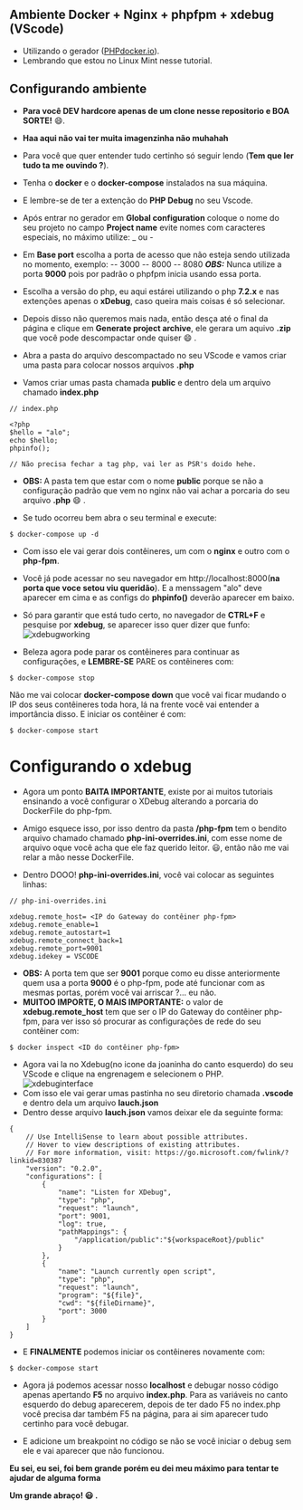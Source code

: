 ## Ambiente Docker + Nginx + phpfpm + xdebug (VScode)
- Utilizando o gerador (<a href="https://phpdocker.io">PHPdocker.io</a>).
- Lembrando que estou no Linux Mint nesse tutorial.

## Configurando ambiente
- <b>Para você DEV hardcore apenas de um clone nesse repositorio e BOA SORTE!</b> :smile:.
- <b>Haa aqui não vai ter muita imagenzinha não muhahah</b>

- Para você que quer entender tudo certinho só seguir lendo (<b>Tem que ler tudo ta me ouvindo ?</b>).

- Tenha o <b>docker</b> e o <b>docker-compose</b> instalados na sua máquina.
- E lembre-se de ter a extenção do <b>PHP Debug</b> no seu Vscode.
- Após entrar no gerador em <b>Global configuration</b> coloque o nome do seu projeto no campo <b>Project name</b> evite nomes com caracteres especiais, no máximo utilize: _ ou -
- Em <b>Base port</b> escolha a porta de acesso que não esteja sendo utilizada no momento, exemplo:
-- 3000
-- 8000
-- 8080
<b><i>OBS:</i></b> Nunca utilize a porta <b>9000</b> pois por padrão o phpfpm inicia usando essa porta.

- Escolha a versão do php, eu aqui estárei utilizando o php <b>7.2.x</b> e nas extenções apenas o <b>xDebug</b>, caso queira mais coisas é só selecionar.
- Depois disso não queremos mais nada, então desça até o final da página e clique em <b>Generate project archive</b>, ele gerara um aquivo <b>.zip</b> que você pode descompactar onde quiser :smile: .

- Abra a pasta do arquivo descompactado no seu VScode e vamos criar uma pasta para colocar nossos arquivos <b>.php</b>
- Vamos criar umas pasta chamada <b>public</b> e dentro dela um arquivo chamado <b>index.php</b>
```
// index.php

<?php
$hello = "alo";
echo $hello;
phpinfo();

// Não precisa fechar a tag php, vai ler as PSR's doido hehe.
```
- <b>OBS: </b> A pasta tem que estar com o nome <b>public</b> porque se não a configuração padrão que vem no nginx não vai achar a porcaria do seu arquivo <b>.php</b> :smile: .

- Se tudo ocorreu bem abra o seu terminal e execute:
```
$ docker-compose up -d
```
- Com isso ele vai gerar dois contêineres, um com o <b>nginx</b> e outro com o <b>php-fpm</b>.
- Você já pode acessar no seu navegador em <a>http://localhost:8000</a>(<b>na porta que voce setou viu queridão</b>). E a menssagem "alo" deve aparecer em cima e as configs do <b>phpinfo()</b> deverão aparecer em baixo.

- Só para garantir que está tudo certo, no navegador de <b>CTRL+F</b> e pesquise por <b>xdebug</b>, se aparecer isso quer dizer que funfo:
![xdebugworking](https://user-images.githubusercontent.com/31348487/69430353-2e914200-0d14-11ea-898e-936afa4dbd68.png)

- Beleza agora pode parar os contêineres para continuar as configurações, e <b>LEMBRE-SE</b> PARE os contêineres com:
```
$ docker-compose stop
```
Não me vai colocar <b>docker-compose down</b> que você vai ficar mudando o IP dos seus contêineres toda hora, lá na frente você vai entender a importância disso. E iniciar os contêiner é com:
```
$ docker-compose start
```

# Configurando o xdebug
- Agora um ponto <b>BAITA IMPORTANTE</b>, existe por ai muitos tutoriais ensinando a você configurar o XDebug alterando a porcaria do DockerFile do php-fpm.
- Amigo esquece isso, por isso dentro da pasta <b>/php-fpm</b> tem o bendito arquivo chamado chamado <b>php-ini-overrides.ini</b>, com esse nome de arquivo oque você acha que ele faz querido leitor. :smiley:, então não me vai relar a mão nesse DockerFile.

- Dentro DOOO! <b>php-ini-overrides.ini</b>, você vai colocar as seguintes linhas:
```
// php-ini-overrides.ini

xdebug.remote_host= <IP do Gateway do contêiner php-fpm>
xdebug.remote_enable=1
xdebug.remote_autostart=1
xdebug.remote_connect_back=1
xdebug.remote_port=9001
xdebug.idekey = VSCODE
``` 
- <b>OBS:</b> A porta tem que ser <b>9001</b> porque como eu disse anteriormente quem usa a porta <b>9000</b> é o php-fpm, pode até funcionar com as mesmas portas, porém você vai arriscar ?... eu não. 
- <b>MUITOO IMPORTE, O MAIS IMPORTANTE:</b> o valor de <b>xdebug.remote_host</b> tem que ser o IP do Gateway do contêiner php-fpm, para ver isso só procurar as configurações de rede do seu contêiner com:
```
$ docker inspect <ID do contêiner php-fpm>
```
- Agora vai la no Xdebug(no icone da joaninha do canto esquerdo) do seu VScode e clique na engrenagem e selecionem o PHP.
![xdebuginterface](https://user-images.githubusercontent.com/31348487/69432747-0b1cc600-0d19-11ea-8b7b-1f3c0f51f1a3.png)
- Com isso ele vai gerar umas pastinha no seu diretorio chamada <b>.vscode</b> e dentro dela um arquivo <b>lauch.json</b>
- Dentro desse arquivo  <b>lauch.json</b> vamos deixar ele da seguinte forma:
```
{
    // Use IntelliSense to learn about possible attributes.
    // Hover to view descriptions of existing attributes.
    // For more information, visit: https://go.microsoft.com/fwlink/?linkid=830387
    "version": "0.2.0",
    "configurations": [
        {
            "name": "Listen for XDebug",
            "type": "php",
            "request": "launch",
            "port": 9001,
            "log": true,
            "pathMappings": {
                "/application/public":"${workspaceRoot}/public"
            }
        },
        {
            "name": "Launch currently open script",
            "type": "php",
            "request": "launch",
            "program": "${file}",
            "cwd": "${fileDirname}",
            "port": 3000
        }
    ]
}
```
- E <b>FINALMENTE</b> podemos iniciar os contêineres novamente com:
```
$ docker-compose start
```
- Agora já podemos acessar nosso <b>localhost</b> e debugar nosso código apenas apertando <b>F5</b> no arquivo <b>index.php</b>. Para as variáveis no canto esquerdo do debug  aparecerem, depois de ter dado F5 no index.php você precisa dar também F5 na página, para ai sim aparecer tudo certinho para você debugar.

- E adicione um breakpoint no código se não se você iniciar o debug sem ele e vai aparecer que não funcionou.


<b>Eu sei, eu sei, foi bem grande porém eu dei meu máximo para tentar te ajudar de alguma forma<b>

<b>Um grande abraço!</b> :smiley: .
